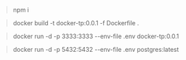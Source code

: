 > npm i

> docker build -t docker-tp:0.0.1 -f Dockerfile .

> docker run -d -p 3333:3333 --env-file .env docker-tp:0.0.1

> docker run -d -p 5432:5432 --env-file .env postgres:latest
